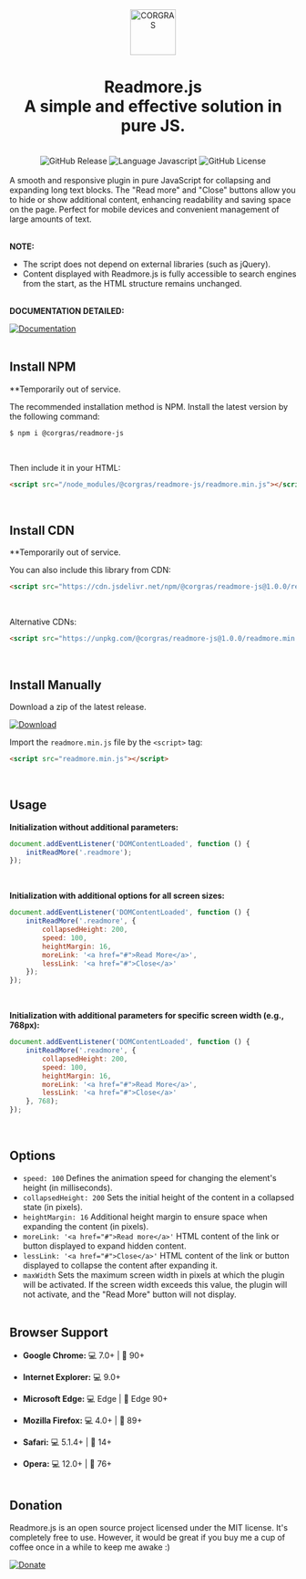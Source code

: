 <div align="center">
<a href="https://github.com/corgras/Readmore.js">
<img src="https://corgras.github.io/assets/images/logo.svg" alt="CORGRAS" width="80" height="80">
</a>
<h1 align="center">Readmore.js<br>A simple and effective solution in pure JS.</h1>
</div>
<br>
<div align="center">
<img alt="GitHub Release" src="https://img.shields.io/github/v/release/corgras/readmore.js?style=for-the-badge">
<img alt="Language Javascript" src="https://img.shields.io/badge/language-Javascript-yellow?style=for-the-badge">
<img alt="GitHub License" src="https://img.shields.io/github/license/corgras/readmore.js?style=for-the-badge">
</div>
<br>
A smooth and responsive plugin in pure JavaScript for collapsing and expanding long text blocks. The "Read more" and "Close" buttons allow you to hide or show additional content, enhancing readability and saving space on the page. Perfect for mobile devices and convenient management of large amounts of text.
<br><br>

**NOTE:**

 - The script does not depend on external libraries (such as jQuery).  
 - Content displayed with Readmore.js is fully accessible to search engines from the start, as the HTML structure remains unchanged.
<br><br>

**DOCUMENTATION DETAILED:**

<a href="https://corgras.github.io/en/readmore/docs/">
<img alt="Documentation" src="https://img.shields.io/badge/documentation%20detailed-b?style=for-the-badge&logo=googledocs&logoColor=white&logoSize=20px&labelColor=%23555&color=blue"></a>
<br><br>

## Install NPM

**Temporarily out of service.

The recommended installation method is NPM. Install the latest version by the following command:

```
$ npm i @corgras/readmore-js
```
<br>

Then include it in your HTML:

```html
<script src="/node_modules/@corgras/readmore-js/readmore.min.js"></script>
```
<br>

## Install CDN

**Temporarily out of service.

You can also include this library from CDN:
```html
<script src="https://cdn.jsdelivr.net/npm/@corgras/readmore-js@1.0.0/readmore.min.js"></script>
```
<br>

Alternative CDNs:
```html
<script src="https://unpkg.com/@corgras/readmore-js@1.0.0/readmore.min.js"></script>
```
<br>

## Install Manually

Download a zip of the latest release. 

<a href="https://github.com/corgras/Readmore.js/releases/latest"><img alt="Download" src="https://img.shields.io/badge/download-b?style=for-the-badge&color=blue"></a>

Import the `readmore.min.js` file by the `<script>` tag:

```html
<script src="readmore.min.js"></script>
```
<br>

## Usage

**Initialization without additional parameters:**

```javascript
document.addEventListener('DOMContentLoaded', function () {
    initReadMore('.readmore');
});
```
<br>

**Initialization with additional options for all screen sizes:**

```javascript
document.addEventListener('DOMContentLoaded', function () {
	initReadMore('.readmore', {
		collapsedHeight: 200,
		speed: 100,
		heightMargin: 16,
		moreLink: '<a href="#">Read More</a>',
		lessLink: '<a href="#">Close</a>'
	});
});
```
<br>

**Initialization with additional parameters for specific screen width (e.g., 768px):**

```javascript
document.addEventListener('DOMContentLoaded', function () {
	initReadMore('.readmore', {
		collapsedHeight: 200,
		speed: 100,
		heightMargin: 16,
		moreLink: '<a href="#">Read More</a>',
		lessLink: '<a href="#">Close</a>'
	}, 768);
});
```
<br>

## Options

* `speed: 100` Defines the animation speed for changing the element's height (in milliseconds).
* `collapsedHeight: 200` Sets the initial height of the content in a collapsed state (in pixels).
* `heightMargin: 16` Additional height margin to ensure space when expanding the content (in pixels).
* `moreLink: '<a href="#">Read more</a>'` HTML content of the link or button displayed to expand hidden content.
* `lessLink: '<a href="#">Close</a>'` HTML content of the link or button displayed to collapse the content after expanding it.
* `maxWidth` Sets the maximum screen width in pixels at which the plugin will be activated. If the screen width exceeds this value, the plugin will not activate, and the "Read More" button will not display.
<br><br>
## Browser Support

 - **Google Chrome:** 💻 7.0+ | 📱 90+

 - **Internet Explorer:** 💻 9.0+

 - **Microsoft Edge:** 💻 Edge | 📱 Edge 90+

 - **Mozilla Firefox:** 💻 4.0+ | 📱 89+

 - **Safari:** 💻 5.1.4+ | 📱 14+

 - **Opera:** 💻 12.0+ | 📱 76+
<br><br>
## Donation

Readmore.js is an open source project licensed under the MIT license. It's completely free to use. However, it would be great if you buy me a cup of coffee once in a while to keep me awake :)

<a href="https://www.paypal.com/donate/?hosted_button_id=DMETJT5YE55HN">
<img alt="Donate" src="https://img.shields.io/badge/Donate-PayPal?style=for-the-badge&logo=paypal&label=PayPal&color=blue">
</a>
